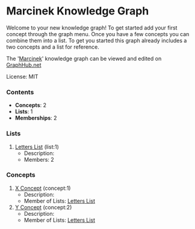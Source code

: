 # Marcinek Knowledge Graph

Welcome to your new knowledge graph! To get started add your first concept through the graph menu. Once you have a few concepts you can combine them into a list. To get you started this graph already includes a two concepts and a list for reference.

The '[Marcinek](https://graphhub.net/marcinek)' knowledge graph can be viewed and edited on [GraphHub.net](https://graphhub.net)

License: MIT
### Contents
- **Concepts**: 2
- **Lists**: 1
- **Memberships**: 2
### Lists
1. [Letters List](/marcinek/list/letters-list?id=1) (list:1)
   - Description: 
   - Members: 2
### Concepts
1. [X Concept](/marcinek/concept/x-concept?id=1) (concept:1)
   - Description: 
   - Member of Lists: [Letters List](/marcinek/list/letters-list?id=1)
1. [Y Concept](/marcinek/concept/y-concept?id=2) (concept:2)
   - Description: 
   - Member of Lists: [Letters List](/marcinek/list/letters-list?id=1)
